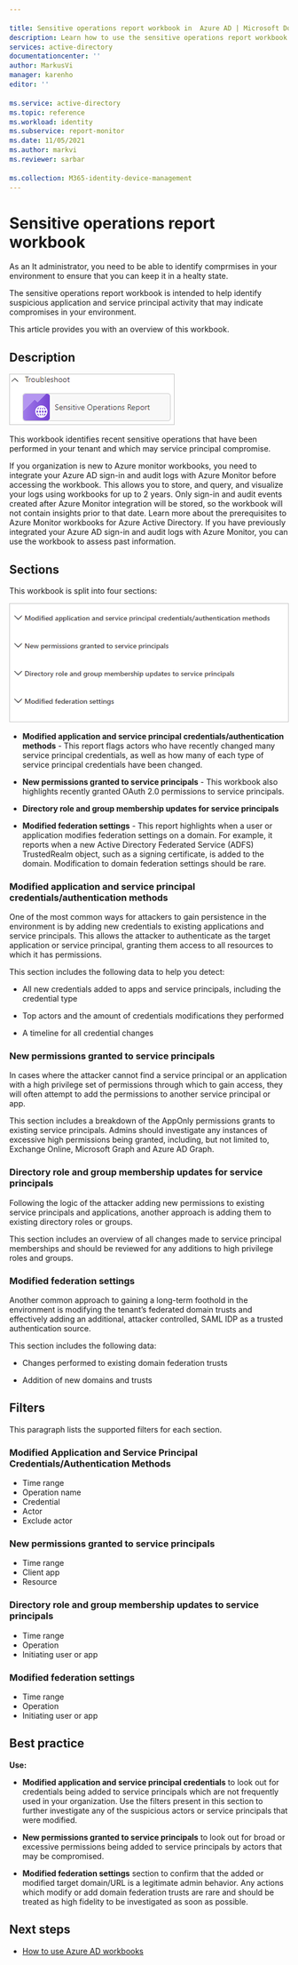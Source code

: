 ```yaml
---

title: Sensitive operations report workbook in  Azure AD | Microsoft Docs
description: Learn how to use the sensitive operations report workbook.
services: active-directory
documentationcenter: ''
author: MarkusVi
manager: karenho
editor: ''

ms.service: active-directory
ms.topic: reference
ms.workload: identity
ms.subservice: report-monitor
ms.date: 11/05/2021
ms.author: markvi
ms.reviewer: sarbar 

ms.collection: M365-identity-device-management
---
```


# Sensitive operations report workbook

As an It administrator, you need to be able to identify comprmises in your environment to ensure that you can keep it in a healty state. 

The sensitive operations report workbook is intended to help identify suspicious application and service principal activity that may indicate compromises in your environment.


This article provides you with an overview of this workbook.


## Description

![Workbook category](./media/workbook-sensitive-operations-report/workbook-category.png)

This workbook identifies recent sensitive operations that have been performed in your tenant and which may service principal compromise.

If you organization is new to Azure monitor workbooks, you need to integrate your Azure AD sign-in and audit logs with Azure Monitor before accessing the workbook. This allows you to store, and query, and visualize your logs using workbooks for up to 2 years. Only sign-in and audit events created after Azure Monitor integration will be stored, so the workbook will not contain insights prior to that date. Learn more about the prerequisites to Azure Monitor workbooks for Azure Active Directory. If you have previously integrated your Azure AD sign-in and audit logs with Azure Monitor, you can use the workbook to assess past information. 
 
 

## Sections

This workbook is split into four sections:

![Workbook sections](./media/workbook-sensitive-operations-report/workbook-sections.png)


- **Modified application and service principal credentials/authentication methods** - This report flags actors who have recently changed many service principal credentials, as well as how many of each type of service principal credentials have been changed.

- **New permissions granted to service principals** - This workbook also highlights recently granted OAuth 2.0 permissions to service principals. 

- **Directory role and group membership updates for service principals**



- **Modified federation settings** - This report highlights when a user or application modifies federation settings on a domain. For example, it reports when a new Active Directory Federated Service (ADFS) TrustedRealm object, such as a signing certificate, is added to the domain. Modification to domain federation settings should be rare. 




### Modified application and service principal credentials/authentication methods

One of the most common ways for attackers to gain persistence in the environment is by adding new credentials to existing applications and service principals. This allows the attacker to authenticate as the target application or service principal, granting them access to all resources to which it has permissions.

This section includes the following data to help you detect:

- All new credentials added to apps and service principals, including the credential type

- Top actors and the amount of credentials modifications they performed

- A timeline for all credential changes



### New permissions granted to service principals

In cases where the attacker cannot find a service principal or an application with a high privilege set of permissions through which to gain access, they will often attempt to add the permissions to another service principal or app.

This section includes a breakdown of the AppOnly permissions grants to existing service principals. Admins should investigate any instances of excessive high permissions being granted, including, but not limited to, Exchange Online, Microsoft Graph and Azure AD Graph.


### Directory role and group membership updates for service principals 

Following the logic of the attacker adding new permissions to existing service principals and applications, another approach is adding them to existing directory roles or groups.

This section includes an overview of all changes made to service principal memberships and should be reviewed for any additions to high privilege roles and groups.



### Modified federation settings

Another common approach to gaining a long-term foothold in the environment is modifying the tenant’s federated domain trusts and effectively adding an additional, attacker controlled, SAML IDP as a trusted authentication source.

This section includes the following data:

- Changes performed to existing domain federation trusts

- Addition of new domains and trusts


  


## Filters

This paragraph lists the supported filters for each section.


### Modified Application and Service Principal Credentials/Authentication Methods

- Time range
- Operation name
- Credential
- Actor
- Exclude actor


### New permissions granted to service principals

- Time range
- Client app
- Resource

### Directory role and group membership updates to service principals

- Time range
- Operation
- Initiating user or app

### Modified federation settings

- Time range
- Operation
- Initiating user or app




## Best practice


**Use:**
 
- **Modified application and service principal credentials** to look out for credentials being added to service principals which are not frequently used in your organization. Use the filters present in this section to further investigate any of the suspicious actors or service principals that were modified.


- **New permissions granted to service principals** to look out for broad or excessive permissions being added to service principals by actors that may be compromised.  

- **Modified federation settings** section to confirm that the added or modified target domain/URL is a legitimate admin behavior. Any actions which modify or add domain federation trusts are rare and should be treated as high fidelity to be investigated as soon as possible.





## Next steps

- [How to use Azure AD workbooks](howto-use-azure-monitor-workbooks.md)

